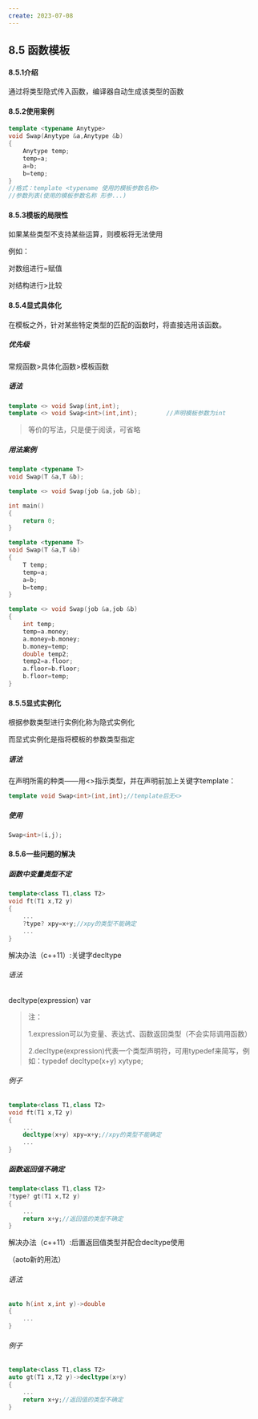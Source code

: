 ```yaml
---
create: 2023-07-08
---
```

## 8.5 函数模板

#### 8.5.1介绍

通过将类型隐式传入函数，编译器自动生成该类型的函数

#### 8.5.2使用案例

```c++
template <typename Anytype>
void Swap(Anytype &a,Anytype &b)
{
    Anytype temp;
    temp=a;
    a=b;
    b=temp;
}
//格式：template <typename 使用的模板参数名称>
//参数列表(使用的模板参数名称 形参...)
```

#### 8.5.3模板的局限性

如果某些类型不支持某些运算，则模板将无法使用

例如：

对数组进行=赋值

对结构进行>比较

#### 8.5.4显式具体化

在模板之外，针对某些特定类型的匹配的函数时，将直接选用该函数。

##### 优先级

常规函数>具体化函数>模板函数

##### 语法

```c++
template <> void Swap(int,int);
template <> void Swap<int>(int,int);		//声明模板参数为int
```

> 等价的写法，<int>只是便于阅读，可省略

##### 用法案例

```c++
template <typename T>
void Swap(T &a,T &b);

template <> void Swap(job &a,job &b);

int main()
{
    return 0;
}

template <typename T>
void Swap(T &a,T &b)
{
    T temp;
    temp=a;
    a=b;
    b=temp;
}

template <> void Swap(job &a,job &b)
{
    int temp;
    temp=a.money;
    a.money=b.money;
    b.money=temp;
    double temp2;
    temp2=a.floor;
    a.floor=b.floor;
    b.floor=temp;
}

```

#### 8.5.5显式实例化

根据参数类型进行实例化称为隐式实例化

而显式实例化是指将模板的参数类型指定

##### 语法

在声明所需的种类——用<>指示类型，并在声明前加上关键字template：

```c++
template void Swap<int>(int,int);//template后无<>
```

##### 使用

```c++
Swap<int>(i,j);
```

#### 8.5.6一些问题的解决

##### 函数中变量类型不定

```c++
template<class T1,class T2>
void ft(T1 x,T2 y)
{
    ...
    ?type? xpy=x+y;//xpy的类型不能确定
    ...
}
```

解决办法（c++11）:关键字decltype

###### 语法

decltype(expression) var

> 注：
>
> 1.expression可以为变量、表达式、函数返回类型（不会实际调用函数）
>
> 2.decltype(expression)代表一个类型声明符，可用typedef来简写，例如：typedef decltype(x+y) xytype;

###### 例子

```c++
template<class T1,class T2>
void ft(T1 x,T2 y)
{
    ...
    decltype(x+y) xpy=x+y;//xpy的类型不能确定
    ...
}
```

##### 函数返回值不确定

```c++
template<class T1,class T2>
?type? gt(T1 x,T2 y)
{
    ...
    return x+y;//返回值的类型不确定
}
```

解决办法（c++11）:后置返回值类型并配合decltype使用

（aoto新的用法）

###### 语法

```c++
auto h(int x,int y)->double
{
    ...
}
```

###### 例子

```c++
template<class T1,class T2>
auto gt(T1 x,T2 y)->decltype(x+y)
{
    ...
    return x+y;//返回值的类型不确定
}
```





